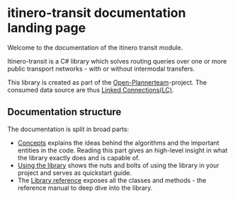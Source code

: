  itinero-transit documentation landing page
============================================

Welcome to the documentation of the itinero transit module.

Itinero-transit is a C# library which solves routing queries over one or more public transport networks - with or without intermodal transfers.

This library is created as part of the [Open-Plannerteam](https://openplanner.team/)-project. The consumed data source are thus [Linked Connections(LC)](https://linkedconnections.org/).

 Documentation structure
 -----------------------
 
The documentation is split in broad parts:

- [Concepts](articles/index.md) explains the ideas behind the algorithms and the important entities in the code. Reading this part gives an high-level insight in what the library exactly does and is capable of.
- [Using the library](articles/UsingTheLibrary.html) shows the nuts and bolts of using the library in your project and serves as quickstart guide.
- The [Library reference](api/index.md) exposes all the classes and methods - the reference manual to deep dive into the library.
